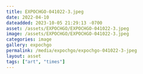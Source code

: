 ```yaml
---
title: EXPOCHGO-041022-3.jpeg
date: 2022-04-10
dateadded: 2023-10-05 21:29:13 -0700
asset: /assets/EXPOCHGO/EXPOCHGO-041022-3.jpeg
image: /assets/EXPOCHGO/EXPOCHGO-041022-3.jpeg
categories: image
gallery: expochgo
permalink: /media/expochgo/expochgo-041022-3-jpeg
layout: asset
tags: ["art", "times"]
--- 
```

